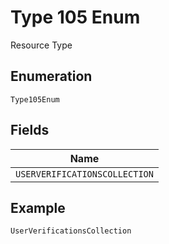 
# Type 105 Enum

Resource Type

## Enumeration

`Type105Enum`

## Fields

| Name |
|  --- |
| `USERVERIFICATIONSCOLLECTION` |

## Example

```
UserVerificationsCollection
```

